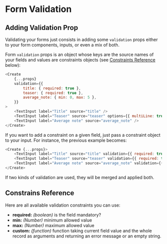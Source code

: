 # Form Validation

## Adding Validation Prop

Validating your forms just consists in adding some `validation` props either to your form components, inputs, or even a mix of both.

Form `validation` props is an object whose keys are the source names of your fields and values are constraints objects (see [Constraints Reference](#constraints-reference) below):

``` js
<Create
    {...props}
    validation={{
        title: { required: true },
        teaser: { required: true },
        average_note: { min: 0, max: 5 },
    }}
>
    <TextInput label="Title" source="title" />
    <TextInput label="Teaser" source="teaser" options={{ multiLine: true }} />
    <TextInput label="Average note" source="average_note" />
</Create>
```

If you want to add a constraint on a given field, just pass a constraint object to your input. For instance, the previous example becomes:

``` js
<Create {...props}>
    <TextInput label="Title" source="title" validation={{ required: true }} />
    <TextInput label="Teaser" source="teaser" validation={{ required: true }} />
    <TextInput label="Average note" source="average_note" validation={{ min: 0, max: 5 }}/>
</Create>
```

If two kinds of validation are used, they will be merged and applied both.

## Constrains Reference

Here are all available validation constraints you can use:

* **required:** *(boolean)* is the field mandatory?
* **min:** *(Number)* minimum allowed value
* **max:** *(Number)* maximum allowed value
* **custom:** *(function)* function taking current field value and the whole record as arguments and returning an error message or an empty string.
